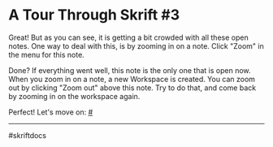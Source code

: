 # A Tour Through Skrift #3

Great! But as you can see, it is getting a bit crowded with all these open notes. One way to deal with this, is by zooming in on a note. Click "Zoom" in the menu for this note.

Done? If everything went well, this note is the only one that is open now. When you zoom in on a note, a new Workspace is created. You can zoom out by clicking "Zoom out" above this note. Try to do that, and come back by zooming in on the workspace again.

Perfect! Let's move on: [#](20210127T122308.464Z.md)

---

\#skriftdocs